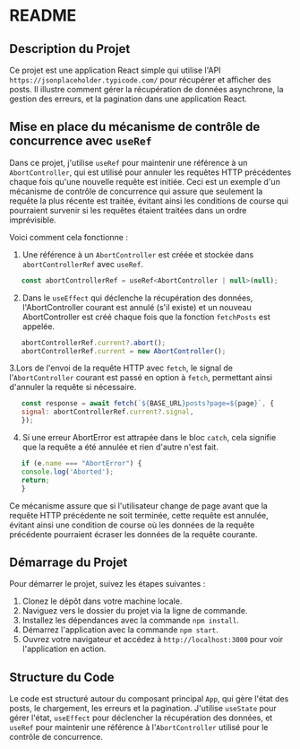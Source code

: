 # README

## Description du Projet

Ce projet est une application React simple qui utilise l'API `https://jsonplaceholder.typicode.com/` pour récupérer et afficher des posts. Il illustre comment gérer la récupération de données asynchrone, la gestion des erreurs, et la pagination dans une application React.

## Mise en place du mécanisme de contrôle de concurrence avec `useRef`

Dans ce projet, j'utilise `useRef` pour maintenir une référence à un `AbortController`, qui est utilisé pour annuler les requêtes HTTP précédentes chaque fois qu'une nouvelle requête est initiée. Ceci est un exemple d'un mécanisme de contrôle de concurrence qui assure que seulement la requête la plus récente est traitée, évitant ainsi les conditions de course qui pourraient survenir si les requêtes étaient traitées dans un ordre imprévisible.

Voici comment cela fonctionne :

1. Une référence à un `AbortController` est créée et stockée dans `abortControllerRef` avec `useRef`.
```javascript
   const abortControllerRef = useRef<AbortController | null>(null);
```

2. Dans le `useEffect` qui déclenche la récupération des données, l'AbortController courant est annulé (s'il existe) et un nouveau AbortController est créé chaque fois que la fonction `fetchPosts` est appelée.
```javascript
   abortControllerRef.current?.abort();
   abortControllerRef.current = new AbortController();
```

3.Lors de l'envoi de la requête HTTP avec `fetch`, le signal de l'`AbortController` courant est passé en option à `fetch`, permettant ainsi d'annuler la requête si nécessaire.
```javascript
   const response = await fetch(`${BASE_URL}posts?page=${page}`, {
   signal: abortControllerRef.current?.signal,
   });
```

4. Si une erreur AbortError est attrapée dans le bloc `catch`, cela signifie que la requête a été annulée et rien d'autre n'est fait.

```javascript
   if (e.name === "AbortError") {
   console.log('Aborted');
   return;
   }
```

Ce mécanisme assure que si l'utilisateur change de page avant que la requête HTTP précédente ne soit terminée, cette requête est annulée, évitant ainsi une condition de course où les données de la requête précédente pourraient écraser les données de la requête courante.

## Démarrage du Projet

Pour démarrer le projet, suivez les étapes suivantes :

1. Clonez le dépôt dans votre machine locale.
2. Naviguez vers le dossier du projet via la ligne de commande.
3. Installez les dépendances avec la commande `npm install`.
4. Démarrez l'application avec la commande `npm start`.
5. Ouvrez votre navigateur et accédez à `http://localhost:3000` pour voir l'application en action. 

## Structure du Code

Le code est structuré autour du composant principal `App`, qui gère l'état des posts, le chargement, les erreurs et la pagination. J'utilise `useState` pour gérer l'état, `useEffect` pour déclencher la récupération des données, et `useRef` pour maintenir une référence à l'`AbortController` utilisé pour le contrôle de concurrence.
